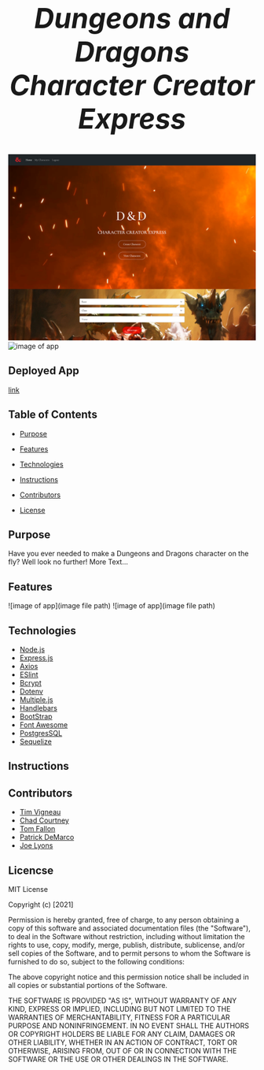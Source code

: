 # ***<h1 align="center">Dungeons and Dragons Character Creator Express</h1>***


![image of app](public/assets/images/homepage-Img.png)
![image of app](public/assets/images/login-Img.png)

## Deployed App
 [link](link)

## Table of Contents

* [Purpose](#Purpose)

* [Features](#Features)

* [Technologies](#Technologies)

* [Instructions](#Instructions)

* [Contributors](#Contributors)

* [License](#License)

## Purpose
Have you ever needed to make a Dungeons and Dragons character on the fly? Well look no further! More Text...

## Features 

![image of app](image file path)
![image of app](image file path)

## Technologies
* [Node.js](https://nodejs.org/en/)
* [Express.js](https://expressjs.com/)
* [Axios](https://www.npmjs.com/package/axios)
* [ESlint](https://eslint.org/)
* [Bcrypt](https://www.npmjs.com/package/bcrypt)
* [Dotenv](https://www.npmjs.com/package/dotenv)
* [Multiple.js](https://multiple.js.org/)
* [Handlebars](https://handlebarsjs.com/)
* [BootStrap](https://getbootstrap.com/)
* [Font Awesome](https://fontawesome.com/)
* [PostgresSQL](https://www.postgresql.org/)
* [Sequelize](https://sequelize.org/)


## Instructions


## Contributors
* [Tim Vigneau](https://github.com/tjvig94)
* [Chad Courtney](https://github.com/chadcourtney9)
* [Tom Fallon](https://github.com/TomFallon9)
* [Patrick DeMarco](https://github.com/pfdemarco)
* [Joe Lyons](https://github.com/Josephjlyons)

## Licencse

MIT License

Copyright (c) [2021] 


Permission is hereby granted, free of charge, to any person obtaining a copy
of this software and associated documentation files (the "Software"), to deal
in the Software without restriction, including without limitation the rights
to use, copy, modify, merge, publish, distribute, sublicense, and/or sell
copies of the Software, and to permit persons to whom the Software is
furnished to do so, subject to the following conditions:

The above copyright notice and this permission notice shall be included in all
copies or substantial portions of the Software.

THE SOFTWARE IS PROVIDED "AS IS", WITHOUT WARRANTY OF ANY KIND, EXPRESS OR
IMPLIED, INCLUDING BUT NOT LIMITED TO THE WARRANTIES OF MERCHANTABILITY,
FITNESS FOR A PARTICULAR PURPOSE AND NONINFRINGEMENT. IN NO EVENT SHALL THE
AUTHORS OR COPYRIGHT HOLDERS BE LIABLE FOR ANY CLAIM, DAMAGES OR OTHER
LIABILITY, WHETHER IN AN ACTION OF CONTRACT, TORT OR OTHERWISE, ARISING FROM,
OUT OF OR IN CONNECTION WITH THE SOFTWARE OR THE USE OR OTHER DEALINGS IN THE
SOFTWARE.